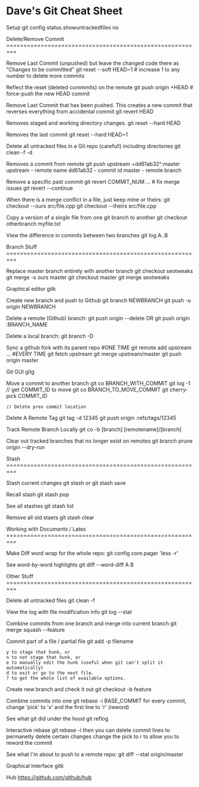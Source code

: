 Dave's Git Cheat Sheet
============

Setup
    git config status.showuntrackedfiles no

Delete/Remove Commit =========================================================

Remove Last Commit (unpushed) but leave the changed code there as "Changes to be committed"
    git reset --soft HEAD~1    # increase 1 to any number to delete more commits

Reflect the reset (deleted commmits) on the remote
    git push origin +HEAD  # force-push the new HEAD commit

Remove Last Commit that has been pushed. This creates a new commit that reverses everything from accidental commit
    git revert HEAD

Removes staged and working directory changes.
    git reset --hard  HEAD

Removes the last commit
    git reset --hard  HEAD~1

Delete all untracked files in a Git repo (careful!) including directories
    git clean -f -d

Removes a commit from remote
    git push upstream +dd61ab32^:master
    upstream - remote name
    dd61ab32 - commit id
    master - remote branch

Remove a specific past commit
    git revert COMMIT_NUM
    ... # fix merge issues
    git revert --continue

When there is a merge conflict in a file, just keep mine or theirs:
    git checkout --ours src/file.cpp
    git checkout --theirs src/file.cpp

Copy a version of a single file from one git branch to another
    git checkout otherbranch myfile.txt

View the difference in commits between two branches
    git log A..B

Branch Stuff =========================================================

Replace master branch entirely with another branch
    git checkout seotweaks
    git merge -s ours master
    git checkout master
    git merge seotweaks

Graphical editor
    gitk

Create new branch and push to Github
    git branch NEWBRANCH
    git push -u origin NEWBRANCH

Delete a remote (Github) branch:
    git push origin --delete <branchName>
    OR
    git push origin :BRANCH_NAME

Delete a local branch:
    git branch -D <branchName>

Sync a github fork with its parent repo
    #ONE TIME
    git remote add upstream ...
    #EVERY TIME
    git fetch upstream
    git merge upstream/master
    git push origin master

Git GUI
    gitg

Move a commit to another branch
    git co BRANCH_WITH_COMMIT
    git log -1                     // get COMMIT_ID to move
    git co BRANCH_TO_MOVE_COMMIT
    git cherry-pick COMMIT_ID
    
    // Delete prev commit location

Delete A Remote Tag
    git tag -d 12345
    git push origin :refs/tags/12345

Track Remote Branch Locally
    git co -b [branch] [remotename]/[branch]

Clear out tracked branches that no longer exist on remotes
    git branch prune origin --dry-run

Stash =========================================================

Stash current changes
    git stash
    or
    git stash save

Recall stash
    git stash pop

See all stashes
    git stash list

Remove all old staets
    git stash clear

Working with Documents / Latex =========================================================

Make Diff word wrap for the whole repo:
    git config core.pager 'less -r' 

See word-by-word highlights
    git diff --word-diff A B

Other Stuff =========================================================

Delete all untracked files
    git clean -f

View the log with file modification info
    git log --stat

Combine commits from one branch and merge into current branch
    git merge squash --feature    

Commit part of a file / partial file
    git add -p filename 

    y to stage that hunk, or
    n to not stage that hunk, or
    e to manually edit the hunk (useful when git can't split it automatically)
    d to exit or go to the next file.
    ? to get the whole list of available options.

Create new branch and check it out
    git checkout -b feature

Combine commits into one
    git rebase -i BASE_COMMIT
    for every commit, change 'pick' to 's' and the first line to 'r' (reword)

See what git did under the hood
    git reflog

Interactive rebase
    git rebase -i
    then you can delete commit lines to permanetly delete certain changes
    change the pick to r to allow you to reword the commit

See what I'm about to push to a remote repo:
    git diff --stat origin/master

Graphical Interface
    gitk

Hub
    https://github.com/github/hub
